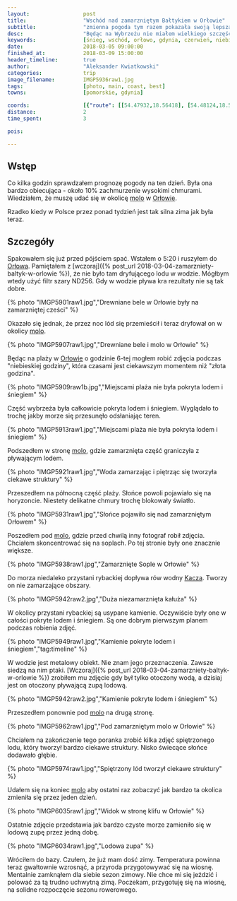 ```yaml
---
layout:                 post
title:                  "Wschód nad zamarzniętym Bałtykiem w Orłowie"
subtitle:               "zmienna pogoda tym razem pokazała swoją lepszą stronę, pływający lód przykrył plażę"
desc:                   "Będąc na Wybrzeżu nie miałem wielkiego szczęścia do pogody. Wyjątkiem był ostatni gdzień, kiedy to znacząco poprawiała się pogoda. Tak było również na tym wyjeździe. Tak jak dzień wcześniej i tym razem udałem się w okolice molo w Orłowie aby robić zdjęcia. Zdjęcia śniegu o wschodzie słońca, które chciałem zrobić w górach, udało mi się zrobić na Wybrzeżu."
keywords:               [śnieg, wschód, orłowo, gdynia, czerwień, niebieska godzina, złota godzina, lód, zamarznięty bałtyk]
date:                   2018-03-05 09:00:00
finished_at:            2018-03-09 15:00:00
header_timeline:        true
author:                 "Aleksander Kwiatkowski"
categories:             trip
image_filename:         IMGP5936raw1.jpg
tags:                   [photo, main, coast, best]
towns:                  [pomorskie, gdynia]

coords:                 [{"route": [[54.47932,18.56418], [54.48124,18.56530]], "type": "hike"}]
distance:               2
time_spent:             3

pois:

---
```


[wiki-orlowo]: https://pl.wikipedia.org/wiki/Or%C5%82owo_(Gdynia)
[wiki-orlowo-molo]: https://pl.wikipedia.org/wiki/Molo_w_Gdyni_Or%C5%82owie
[wiki-kacza-row]: https://pl.wikipedia.org/wiki/Kacza_(dop%C5%82yw_Zatoki_Gda%C5%84skiej)

## Wstęp

Co kilka godzin sprawdzałem prognozę pogody na ten dzień. Była ona bardzo
obiecująca - około 10% zachmurzenie wysokimi chmurami. Wiedziałem, że muszę
udać się w okolicę [molo][wiki-orlowo-molo] w [Orłowie][wiki-orlowo].

Rzadko kiedy w Polsce przez ponad tydzień jest tak silna zima jak była teraz.

## Szczegóły

Spakowałem się już przed pójściem spać. Wstałem o 5:20 i ruszyłem do
[Orłowa][wiki-orlowo]. Pamiętałem z
[wczoraj]({% post_url 2018-03-04-zamarzniety-baltyk-w-orlowie %}), że nie było
tam dryfującego lodu w wodzie. Mógłbym wtedy użyć filtr szary ND256. Gdy
w wodzie pływa kra rezultaty nie są tak dobre.

{% photo "IMGP5901raw1.jpg","Drewniane bele w Orłowie były na zamarzniętej cześci" %}

Okazało się jednak, że przez noc lód się przemieścił i teraz dryfował on
w okolicy [molo][wiki-orlowo-molo].

{% photo "IMGP5907raw1.jpg","Drewniane bele i molo w Orłowie" %}

Będąc na plaży w [Orłowie][wiki-orlowo] o godzinie 6-tej mogłem
robić zdjęcia podczas "niebieskiej godziny", która czasami jest ciekawszym
momentem niż "złota godzina".

{% photo "IMGP5909raw1b.jpg","Miejscami plaża nie była pokryta lodem i śniegiem" %}

Część wybrzeża była całkowicie pokryta lodem i śniegiem. Wyglądało to trochę jakby
morze się przesunęło odsłaniając teren.

{% photo "IMGP5913raw1.jpg","Miejscami plaża nie była pokryta lodem i śniegiem" %}

Podszedłem w stronę [molo][wiki-orlowo-molo], gdzie zamarznięta część graniczyła
z pływającym lodem.

{% photo "IMGP5921raw1.jpg","Woda zamarzając i piętrząc się tworzyła ciekawe struktury" %}

Przeszedłem na północną część plaży. Słońce powoli pojawiało się na horyzoncie.
Niestety delikatne chmury trochę blokowały światło.

{% photo "IMGP5931raw1.jpg","Słońce pojawiło się nad zamarzniętym Orłowem" %}

Poszedłem pod [molo][wiki-orlowo-molo], gdzie przed chwilą inny fotograf robił zdjęcia.
Chciałem skoncentrować się na soplach. Po tej stronie były one znacznie większe.

{% photo "IMGP5938raw1.jpg","Zamarznięte Sople w Orłowie" %}

Do morza niedaleko przystani rybackiej dopływa rów wodny [Kacza][wiki-kacza-row].
Tworzy on nie zamarzające obszary.

{% photo "IMGP5942raw2.jpg","Duża niezamarznięta kałuża" %}

W okolicy przystani rybackiej są usypane kamienie. Oczywiście były one
w całości pokryte lodem i śniegiem. Są one dobrym pierwszym planem
podczas robienia zdjęć.

{% photo "IMGP5949raw1.jpg","Kamienie pokryte lodem i śniegiem","tag:timeline" %}

W wodzie jest metalowy obiekt. Nie znam jego przeznaczenia. Zawsze
siedzą na nim ptaki. [Wczoraj]({% post_url 2018-03-04-zamarzniety-baltyk-w-orlowie %})
zrobiłem mu zdjęcie gdy był tylko otoczony wodą, a dzisiaj jest on otoczony
pływającą zupą lodową.

{% photo "IMGP5942raw2.jpg","Kamienie pokryte lodem i śniegiem" %}

Przeszedłem ponownie pod [molo][wiki-orlowo-molo] na drugą stronę.

{% photo "IMGP5962raw1.jpg","Pod zamarzniętym molo w Orłowie" %}

Chciałem na zakończenie tego poranka zrobić kilka zdjęć spiętrzonego
lodu, który tworzył bardzo ciekawe struktury. Nisko świecące słońce dodawało
głębie.

{% photo "IMGP5974raw1.jpg","Spiętrzony lód tworzył ciekawe struktury" %}

Udałem się na koniec [molo][wiki-orlowo-molo] aby ostatni raz zobaczyć
jak bardzo ta okolica zmieniła się przez jeden dzień.

{% photo "IMGP6035raw1.jpg","Widok w stronę klifu w Orłowie" %}

Ostatnie zdjęcie przedstawia jak bardzo czyste morze zamieniło się w
lodową zupę przez jedną dobę.

{% photo "IMGP6034raw1.jpg","Lodowa zupa" %}

Wróciłem do bazy. Czułem, że już mam dość zimy. Temperatura powinna
teraz gwałtownie wzrosnąć, a przyroda przygotowywać się na wiosnę. Mentalnie
zamknąłem dla siebie sezon zimowy. Nie chce mi się jeździć i polować za tą
trudno uchwytną zimą. Poczekam, przygotuję się na wiosnę, na
solidne rozpoczęcie sezonu rowerowego.
